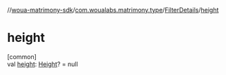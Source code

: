 //[woua-matrimony-sdk](../../../index.md)/[com.woualabs.matrimony.type](../index.md)/[FilterDetails](index.md)/[height](height.md)

# height

[common]\
val [height](height.md): [Height](../-height/index.md)? = null
